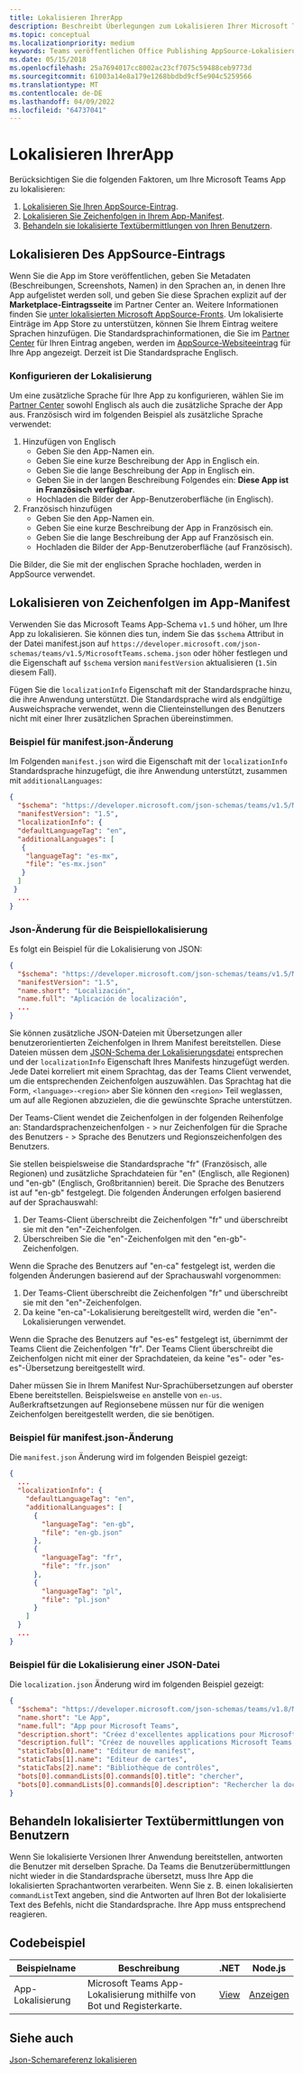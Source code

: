 ```yaml
---
title: Lokalisieren IhrerApp
description: Beschreibt Überlegungen zum Lokalisieren Ihrer Microsoft Teams-App.
ms.topic: conceptual
ms.localizationpriority: medium
keywords: Teams veröffentlichen Office Publishing AppSource-Lokalisierungssprache für den Store
ms.date: 05/15/2018
ms.openlocfilehash: 25a7694017cc8002ac23cf7075c59488ceb9773d
ms.sourcegitcommit: 61003a14e8a179e1268bbdbd9cf5e904c5259566
ms.translationtype: MT
ms.contentlocale: de-DE
ms.lasthandoff: 04/09/2022
ms.locfileid: "64737041"
---
```

# <a name="localize-your-app"></a>Lokalisieren IhrerApp

Berücksichtigen Sie die folgenden Faktoren, um Ihre Microsoft Teams App zu lokalisieren:

1. [Lokalisieren Sie Ihren AppSource-Eintrag](#localize-your-appsource-listing).
1. [Lokalisieren Sie Zeichenfolgen in Ihrem App-Manifest](#localize-strings-in-your-app-manifest).
1. [Behandeln sie lokalisierte Textübermittlungen von Ihren Benutzern](#handle-localized-text-submissions-from-your-users).

## <a name="localize-your-appsource-listing"></a>Lokalisieren Des AppSource-Eintrags

Wenn Sie die App im Store veröffentlichen, geben Sie Metadaten (Beschreibungen, Screenshots, Namen) in den Sprachen an, in denen Ihre App aufgelistet werden soll, und geben Sie diese Sprachen explizit auf der **Marketplace-Eintragsseite** im Partner Center an. Weitere Informationen finden Sie [unter lokalisierten Microsoft AppSource-Fronts](/office/dev/store/prepare-localized-solutions#localized-microsoft-appsource-fronts). Um lokalisierte Einträge im App Store zu unterstützen, können Sie Ihrem Eintrag weitere Sprachen hinzufügen. Die Standardsprachinformationen, die Sie im [Partner Center](/office/dev/store/submit-to-appsource-via-partner-center) für Ihren Eintrag angeben, werden im [AppSource-Websiteeintrag](https://appsource.microsoft.com/marketplace/apps?product=office%3Bteams&page=1 "AppSource ist ein Ort für alle Anforderungen Ihres Teams. Bringen Sie alles zusammen, einschließlich Chats, Besprechungen, Anrufen, Dateien und Tools, um produktivere Teamarbeit zu ermöglichen.") für Ihre App angezeigt. Derzeit ist Die Standardsprache Englisch.

### <a name="configure-localization"></a>Konfigurieren der Lokalisierung

Um eine zusätzliche Sprache für Ihre App zu konfigurieren, wählen Sie im [Partner Center](/office/dev/store/submit-to-appsource-via-partner-center) sowohl Englisch als auch die zusätzliche Sprache der App aus. Französisch wird im folgenden Beispiel als zusätzliche Sprache verwendet:

1. Hinzufügen von Englisch
    * Geben Sie den App-Namen ein.
    * Geben Sie eine kurze Beschreibung der App in Englisch ein.
    * Geben Sie die lange Beschreibung der App in Englisch ein.
    * Geben Sie in der langen Beschreibung Folgendes ein: **Diese App ist in Französisch verfügbar**.
    * Hochladen die Bilder der App-Benutzeroberfläche (in Englisch).
2. Französisch hinzufügen
    * Geben Sie den App-Namen ein.
    * Geben Sie eine kurze Beschreibung der App in Französisch ein.
    * Geben Sie die lange Beschreibung der App auf Französisch ein.
    * Hochladen die Bilder der App-Benutzeroberfläche (auf Französisch).

Die Bilder, die Sie mit der englischen Sprache hochladen, werden in AppSource verwendet.

## <a name="localize-strings-in-your-app-manifest"></a>Lokalisieren von Zeichenfolgen im App-Manifest

Verwenden Sie das Microsoft Teams App-Schema `v1.5` und höher, um Ihre App zu lokalisieren. Sie können dies tun, indem Sie das `$schema` Attribut in der Datei manifest.json auf `https://developer.microsoft.com/json-schemas/teams/v1.5/MicrosoftTeams.schema.json` oder höher festlegen und die Eigenschaft auf `$schema` version `manifestVersion` aktualisieren (`1.5`in diesem Fall).

Fügen Sie die `localizationInfo` Eigenschaft mit der Standardsprache hinzu, die ihre Anwendung unterstützt. Die Standardsprache wird als endgültige Ausweichsprache verwendet, wenn die Clienteinstellungen des Benutzers nicht mit einer Ihrer zusätzlichen Sprachen übereinstimmen.

### <a name="example-manifestjson-change"></a>Beispiel für manifest.json-Änderung

Im Folgenden `manifest.json` wird die Eigenschaft mit der `localizationInfo` Standardsprache hinzugefügt, die ihre Anwendung unterstützt, zusammen mit `additionalLanguages`:

```json
{
  "$schema": "https://developer.microsoft.com/json-schemas/teams/v1.5/MicrosoftTeams.schema.json",
  "manifestVersion": "1.5",
  "localizationInfo": {
  "defaultLanguageTag": "en",
  "additionalLanguages": [
   {
    "languageTag": "es-mx",
    "file": "es-mx.json"
   }
  ]
 }
  ...
}
```

### <a name="example-localization-json-change"></a>Json-Änderung für die Beispiellokalisierung

Es folgt ein Beispiel für die Lokalisierung von JSON:

```json
{
  "$schema": "https://developer.microsoft.com/json-schemas/teams/v1.5/MicrosoftTeams.Localization.schema.json",
  "manifestVersion": "1.5",
  "name.short": "Localización",
  "name.full": "Aplicación de localización",
  ...
}
```

Sie können zusätzliche JSON-Dateien mit Übersetzungen aller benutzerorientierten Zeichenfolgen in Ihrem Manifest bereitstellen. Diese Dateien müssen dem [JSON-Schema der Lokalisierungsdatei](../../resources/schema/localization-schema.md) entsprechen und der `localizationInfo` Eigenschaft Ihres Manifests hinzugefügt werden. Jede Datei korreliert mit einem Sprachtag, das der Teams Client verwendet, um die entsprechenden Zeichenfolgen auszuwählen. Das Sprachtag hat die Form, `<language>-<region>` aber Sie können den `<region>` Teil weglassen, um auf alle Regionen abzuzielen, die die gewünschte Sprache unterstützen.

Der Teams-Client wendet die Zeichenfolgen in der folgenden Reihenfolge an: Standardsprachenzeichenfolgen - > nur Zeichenfolgen für die Sprache des Benutzers - > Sprache des Benutzers und Regionszeichenfolgen des Benutzers.

Sie stellen beispielsweise die Standardsprache "fr" (Französisch, alle Regionen) und zusätzliche Sprachdateien für "en" (Englisch, alle Regionen) und "en-gb" (Englisch, Großbritannien) bereit. Die Sprache des Benutzers ist auf "en-gb" festgelegt. Die folgenden Änderungen erfolgen basierend auf der Sprachauswahl:

1. Der Teams-Client überschreibt die Zeichenfolgen "fr" und überschreibt sie mit den "en"-Zeichenfolgen.
1. Überschreiben Sie die "en"-Zeichenfolgen mit den "en-gb"-Zeichenfolgen.

Wenn die Sprache des Benutzers auf "en-ca" festgelegt ist, werden die folgenden Änderungen basierend auf der Sprachauswahl vorgenommen:

1. Der Teams-Client überschreibt die Zeichenfolgen "fr" und überschreibt sie mit den "en"-Zeichenfolgen.
1. Da keine "en-ca"-Lokalisierung bereitgestellt wird, werden die "en"-Lokalisierungen verwendet.

Wenn die Sprache des Benutzers auf "es-es" festgelegt ist, übernimmt der Teams Client die Zeichenfolgen "fr". Der Teams Client überschreibt die Zeichenfolgen nicht mit einer der Sprachdateien, da keine "es"- oder "es-es"-Übersetzung bereitgestellt wird.

Daher müssen Sie in Ihrem Manifest Nur-Sprachübersetzungen auf oberster Ebene bereitstellen. Beispielsweise `en` anstelle von `en-us`. Außerkraftsetzungen auf Regionsebene müssen nur für die wenigen Zeichenfolgen bereitgestellt werden, die sie benötigen.

### <a name="example-manifestjson-change"></a>Beispiel für manifest.json-Änderung

Die `manifest.json` Änderung wird im folgenden Beispiel gezeigt:

```json
{
  ...
  "localizationInfo": {
    "defaultLanguageTag": "en",
    "additionalLanguages": [
      {
        "languageTag": "en-gb",
        "file": "en-gb.json"
      },
      {
        "languageTag": "fr",
        "file": "fr.json"
      },
      {
        "languageTag": "pl",
        "file": "pl.json"
      }
    ]
  }
  ...
}
```

### <a name="example-localization-json-file"></a>Beispiel für die Lokalisierung einer JSON-Datei

 Die `localization.json` Änderung wird im folgenden Beispiel gezeigt:

```json
{
  "$schema": "https://developer.microsoft.com/json-schemas/teams/v1.8/MicrosoftTeams.Localization.schema.json",
  "name.short": "Le App",
  "name.full": "App pour Microsoft Teams",
  "description.short": "Créez d'excellentes applications pour Microsoft Teams avec App.",
  "description.full": "Créez de nouvelles applications Microsoft Teams, concevez et prévisualisez des cartes bot, et explorez la documentation avec App.",
  "staticTabs[0].name": "Editeur de manifest",
  "staticTabs[1].name": "Editeur de cartes",
  "staticTabs[2].name": "Bibliothèque de contrôles",
  "bots[0].commandLists[0].commands[0].title": "chercher",
  "bots[0].commandLists[0].commands[0].description": "Rechercher la documentation Teams pertinente"
}
```

## <a name="handle-localized-text-submissions-from-your-users"></a>Behandeln lokalisierter Textübermittlungen von Benutzern

Wenn Sie lokalisierte Versionen Ihrer Anwendung bereitstellen, antworten die Benutzer mit derselben Sprache. Da Teams die Benutzerübermittlungen nicht wieder in die Standardsprache übersetzt, muss Ihre App die lokalisierten Sprachantworten verarbeiten. Wenn Sie z. B. einen lokalisierten `commandList`Text angeben, sind die Antworten auf Ihren Bot der lokalisierte Text des Befehls, nicht die Standardsprache. Ihre App muss entsprechend reagieren.

## <a name="code-sample"></a>Codebeispiel

| Beispielname | Beschreibung | .NET | Node.js |
|-------------|-------------|------|------|
| App-Lokalisierung | Microsoft Teams App-Lokalisierung mithilfe von Bot und Registerkarte. | [View](https://github.com/OfficeDev/Microsoft-Teams-Samples/tree/main/samples/app-localization/csharp) |[Anzeigen](https://github.com/OfficeDev/Microsoft-Teams-Samples/tree/main/samples/app-localization/nodejs) |

## <a name="see-also"></a>Siehe auch

[Json-Schemareferenz lokalisieren](~/resources/schema/localization-schema.md)
